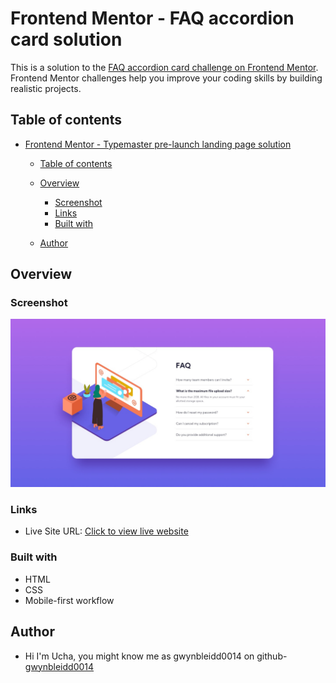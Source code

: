 # Frontend Mentor - FAQ accordion card solution

This is a solution to the [FAQ accordion card challenge on Frontend Mentor](https://www.frontendmentor.io/challenges/faq-accordion-card-XlyjD0Oam). Frontend Mentor challenges help you improve your coding skills by building realistic projects. 

## Table of contents

- [Frontend Mentor - Typemaster pre-launch landing page solution](#frontend-mentor---typemaster-pre-launch-landing-page-solution)

  - [Table of contents](#table-of-contents)
  - [Overview](#overview)

    - [Screenshot](#screenshot)
    - [Links](#links)
    - [Built with](#built-with)

  - [Author](#author)

## Overview

### Screenshot

![Preview](./design/desktop-design.jpg)

### Links

- Live Site URL: [Click to view live website](https://gwynbleidd0014.github.io/faq-accordion-card/)

### Built with

- HTML
- CSS
- Mobile-first workflow

## Author

- Hi I'm Ucha, you might know me as gwynbleidd0014 on github- [gwynbleidd0014](https://github.com/gwynbleidd0014)

